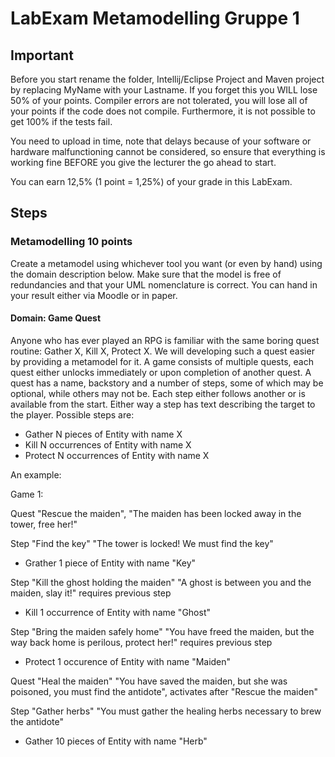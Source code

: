 # LabExam Metamodelling Gruppe 1

## Important
Before you start rename the folder, Intellij/Eclipse Project and Maven project by replacing MyName with your Lastname. If you forget this you WILL lose 50% of your points. 
Compiler errors are not tolerated, you will lose all of your points if the code does not compile. Furthermore, it is not possible to get 100% if the tests fail.

You need to upload in time, note that delays because of your software or hardware malfunctioning cannot be considered, so ensure that everything is working fine BEFORE you give the lecturer the go ahead to start. 

You can earn 12,5% (1 point = 1,25%) of your grade in this LabExam.

## Steps

### Metamodelling 10 points

Create a metamodel using whichever tool you want (or even by hand) using the domain description below. Make sure that the model is free of redundancies and that your UML nomenclature is correct. You can hand in your result either via Moodle or in paper. 

#### Domain: Game Quest

Anyone who has ever played an RPG is familiar with the same boring quest routine: Gather X, Kill X, Protect X. We will developing such a 
quest easier by providing a metamodel for it. A game consists of multiple quests, each quest either unlocks immediately or upon completion 
of another quest. A quest has a name, backstory and a number of steps, some of which may be optional, while others may not be. Each step either follows another or is available from the start. Either way a step has text describing the target to the player. Possible steps are:
- Gather N pieces of Entity with name X
- Kill N occurrences of Entity with name X
- Protect N occurrences of Entity with name X

An example: 

Game 1: 

Quest "Rescue the maiden", "The maiden has been locked away in the tower, free her!"

Step "Find the key" "The tower is locked! We must find the key"
- Grather 1 piece of Entity with name "Key"

Step "Kill the ghost holding the maiden" "A ghost is between you and the maiden, slay it!" requires previous step
- Kill 1 occurrence of Entity with name "Ghost"

Step "Bring the maiden safely home" "You have freed the maiden, but the way back home is perilous, protect her!" requires previous step
- Protect 1 occurence of Entity with name "Maiden"



Quest "Heal the maiden" "You have saved the maiden, but she was poisoned, you must find the antidote", activates after "Rescue the maiden"

Step "Gather herbs" "You must gather the healing herbs necessary to brew the antidote"
- Gather 10 pieces of Entity with name "Herb"
